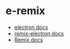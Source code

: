 # e-remix

- [electron docs](https://www.electronjs.org/docs/latest)
- [remix-electron docs](https://github.com/itsMapleLeaf/remix-electron)
- [Remix docs](https://remix.run/docs)
